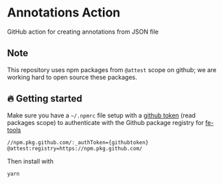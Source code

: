 # Annotations Action

GitHub action for creating annotations from JSON file

## Note

This repository uses npm packages from `@attest` scope on github; we are working hard to open source these packages.

## 🔥 Getting started

Make sure you have a `~/.npmrc` file setup with a [github token](https://github.com/settings/tokens/new) (read packages scope) to authenticate with the Github package registry for [fe-tools](https://github.com/Attest/fe-tools/packages)

```
//npm.pkg.github.com/:_authToken={githubtoken}
@attest:registry=https://npm.pkg.github.com/
```

Then install with

```
yarn
```
